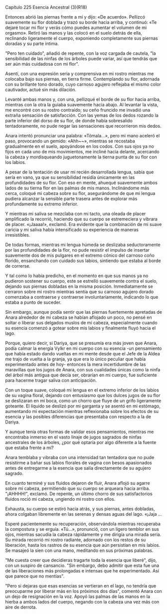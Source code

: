 
Capítulo 225 Esencia Ancestral (3)(R18)

Entonces abrió las piernas frente a mí y dijo: «De acuerdo». Pellizcó suavemente su flor doblada y trazó su borde hacia arriba, y continuó: «Te dejaré tocar mi flor y verás cómo puedes aumentar el volumen de mi orgasmo». Retiró las manos y las colocó en el suelo detrás de ella, reclinando ligeramente el cuerpo, exponiendo completamente sus piernas doradas y su parte íntima.

"Pero ten cuidado", añadió de repente, con la voz cargada de cautela, "la sensibilidad de las ninfas de los árboles puede variar, así que tendrás que ser aún más cuidadosa con mi flor".

Asentí, con una expresión seria y comprensiva en mi rostro mientras me colocaba bajo sus piernas, en tierra firme. Contemplando su flor, adornada con su brillante tono dorado, cuyo carnoso agujero reflejaba el mismo color cautivador, actué sin más dilación.

Levanté ambas manos y, con una, pellizqué el borde de su flor hacia arriba, mientras con la otra la guiaba suavemente hacia abajo. Al levantar la vista, me encontré con su rostro contraído; su ceño fruncido me invadió una extraña sensación de satisfacción. Con las yemas de los dedos rozando la parte inferior del dorso de su flor, de donde había sobresalido tentadoramente, no pude negar las sensaciones que recorrieron mis dedos.

Anara intentó pronunciar una palabra: «Tómala...», pero mi mano aceleró el paso, provocando un gemido: «Ahh~~», mientras se recostaba gradualmente en el suelo, apoyándose en los codos. Con sus ojos ya no fijos en cada uno de mis movimientos, me incliné hacia delante, acercando la cabeza y mordisqueando juguetonamente la tierna punta de su flor con los labios.

A pesar de la tentación de usar mi recién desarrollada lengua, sabía que sería en vano, ya que su sensibilidad residía únicamente en las profundidades de su flor. Con eso en mente, ahuequé suavemente ambos lados de su tierna flor en las palmas de mis manos. Inclinándome más cerca, coloqué mi cabeza sobre su flor, asegurándome de que mi lengua pudiera alcanzar la sensible parte trasera antes de explorar más profundamente su extremo inferior.

Y mientras mi saliva se mezclaba con mi tacto, una oleada de placer amplificado la recorrió, haciendo que su cuerpo se estremeciera y vibrara de placer. «¡Jaaaa!», exclamó. Era evidente que la combinación de mi suave caricia y mi saliva había intensificado su experiencia de maneras irresistibles.

De todas formas, mientras mi lengua húmeda se deslizaba seductoramente por las profundidades de la flor, no pude resistir el impulso de insertar suavemente dos de mis pulgares en el extremo cónico del carnoso coño florido, ensanchando con cuidado sus labios, sintiendo que estaba al borde de correrse.

Y tal como lo había predicho, en el momento en que sus manos ya no pudieron sostener su cuerpo, este se estrelló suavemente contra el suelo, dejando sus piernas dobladas en la misma posición. Inmediatamente se cerraron sobre mi rostro mientras sentía que su carnoso agujero dorado comenzaba a contraerse y contraerse involuntariamente, indicando lo que estaba a punto de suceder.

Sin embargo, aunque podía sentir que las piernas fuertemente apretadas de Anara alrededor de mi cabeza se habían aflojado un poco, no pensé en soltar o liberar sus delgados muslos de mi cabeza, especialmente cuando su esencia comenzó a gotear sobre mis labios y finalmente fluyó hacia el lago.

Porque, quiero decir, si Dariya, que se presumía era más joven que Anara, podía calmar la energía Vylkr en mi cuerpo con su esencia -un pensamiento que había estado dando vueltas en mi mente desde que el Jefe de la Aldea me trajo de vuelta a la granja, ya que era lo único peculiar que había experimentado antes de hoy- entonces la mera incertidumbre de las maravillas que los jugos de Anara, con sus cualidades únicas como la ninfa del árbol más antigua que decía ser, obrarían en mi cuerpo, fue suficiente para hacerme tragar saliva con anticipación.

Con un toque suave, coloqué mi lengua en el extremo inferior de los labios de su vagina floral, dejando con entusiasmo que los dulces jugos de su flor se deslizaran en mi boca, como un chorro que fluye de un grifo ligeramente goteante. El líquido se deslizó por mi garganta y se asentó en mi estómago, aumentando mi expectación mientras reflexionaba sobre los efectos de su esencia y las posibles diferencias que presentaba con respecto a la de Dariya.

Y aunque tenía otras formas de validar esos pensamientos, mientras me encontraba inmerso en el vasto linaje de jugos sagrados de ninfas ancestrales de los árboles, ¿por qué optaría por algo diferente a la fuente que estaba frente a mí?

Anara temblaba y vibraba con una intensidad tan tentadora que no pude resistirme a bañar sus labios florales de vagina con besos apasionados antes de entregarme a la esencia que salía directamente de su agujero sagrado.

En cuanto terminé y sus fluidos dejaron de fluir, Anara aflojó su agarre sobre mi cabeza, permitiendo que su cuerpo se arqueara hacia arriba. "¡AHHHH!", exclamó. De repente, un último chorro de sus satisfactorios fluidos roció mi cabeza, ungiendo mi rostro con ellos.

Exhausta, su cuerpo se estiró hacia atrás, y sus piernas, antes dobladas, ahora colgaban libremente en las serenas y densas aguas del lago. «¡Jaja ...

Esperé pacientemente su recuperación, observándola mientras recuperaba la compostura y se erguía. «Tú...», pronunció, con un ligero temblor en sus ojos, mientras sacudía la cabeza rápidamente y me dirigía una mirada seria. Su mirada recorrió mi rostro radiante, adornado con los restos de su liberación, hasta los rastros de su esencia que aún persistían en mis labios. Se masajeó la sien con una mano, meditando en sus próximas palabras.

"Me cuesta creer que decidieras tragarte toda la esencia que liberé", dijo, con un suspiro de cansancio. "Sin embargo, debo admitir que esta fue una de las liberaciones más prolongadas e intensas que he experimentado. Así que parece que no mentías".

"Pero si dejaras que esas esencias se vertieran en el lago, no tendría que preocuparme por liberar más en los próximos dos días", comentó Anara con un dejo de resignación en la voz. Apoyó las palmas de las manos en la hierba a ambos lados del cuerpo, negando con la cabeza una vez más con aire de derrota.